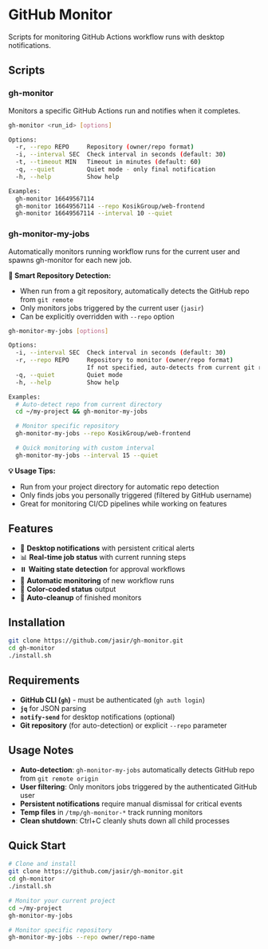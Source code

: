 # GitHub Monitor

Scripts for monitoring GitHub Actions workflow runs with desktop notifications.

## Scripts

### gh-monitor

Monitors a specific GitHub Actions run and notifies when it completes.

```bash
gh-monitor <run_id> [options]

Options:
  -r, --repo REPO     Repository (owner/repo format)
  -i, --interval SEC  Check interval in seconds (default: 30)
  -t, --timeout MIN   Timeout in minutes (default: 60)
  -q, --quiet         Quiet mode - only final notification
  -h, --help          Show help

Examples:
  gh-monitor 16649567114
  gh-monitor 16649567114 --repo KosikGroup/web-frontend
  gh-monitor 16649567114 --interval 10 --quiet
```

### gh-monitor-my-jobs

Automatically monitors running workflow runs for the current user and spawns gh-monitor for each new job.

**🎯 Smart Repository Detection:**

- When run from a git repository, automatically detects the GitHub repo from `git remote`
- Only monitors jobs triggered by the current user (`jasir`)
- Can be explicitly overridden with `--repo` option

```bash
gh-monitor-my-jobs [options]

Options:
  -i, --interval SEC  Check interval in seconds (default: 30)
  -r, --repo REPO     Repository to monitor (owner/repo format)
                      If not specified, auto-detects from current git repo
  -q, --quiet         Quiet mode
  -h, --help          Show help

Examples:
  # Auto-detect repo from current directory
  cd ~/my-project && gh-monitor-my-jobs

  # Monitor specific repository
  gh-monitor-my-jobs --repo KosikGroup/web-frontend

  # Quick monitoring with custom interval
  gh-monitor-my-jobs --interval 15 --quiet
```

**💡 Usage Tips:**

- Run from your project directory for automatic repo detection
- Only finds jobs you personally triggered (filtered by GitHub username)
- Great for monitoring CI/CD pipelines while working on features

## Features

- 🔔 **Desktop notifications** with persistent critical alerts
- 📊 **Real-time job status** with current running steps
- ⏸️ **Waiting state detection** for approval workflows
- 🎯 **Automatic monitoring** of new workflow runs
- 🚦 **Color-coded status** output
- 🔄 **Auto-cleanup** of finished monitors

## Installation

```bash
git clone https://github.com/jasir/gh-monitor.git
cd gh-monitor
./install.sh
```

## Requirements

- **GitHub CLI (`gh`)** - must be authenticated (`gh auth login`)
- **`jq`** for JSON parsing
- **`notify-send`** for desktop notifications (optional)
- **Git repository** (for auto-detection) or explicit `--repo` parameter

## Usage Notes

- **Auto-detection**: `gh-monitor-my-jobs` automatically detects GitHub repo from `git remote origin`
- **User filtering**: Only monitors jobs triggered by the authenticated GitHub user
- **Persistent notifications** require manual dismissal for critical events
- **Temp files** in `/tmp/gh-monitor-*` track running monitors
- **Clean shutdown**: Ctrl+C cleanly shuts down all child processes

## Quick Start

```bash
# Clone and install
git clone https://github.com/jasir/gh-monitor.git
cd gh-monitor
./install.sh

# Monitor your current project
cd ~/my-project
gh-monitor-my-jobs

# Monitor specific repository
gh-monitor-my-jobs --repo owner/repo-name
```
